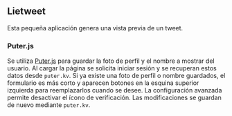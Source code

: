 ## Lietweet

Esta pequeña aplicación genera una vista previa de un tweet.

### Puter.js

Se utiliza [Puter.js](https://puter.com) para guardar la foto de perfil y el nombre a mostrar del usuario.
Al cargar la página se solicita iniciar sesión y se recuperan estos datos desde `puter.kv`.
Si ya existe una foto de perfil o nombre guardados, el formulario es más corto y aparecen botones en la esquina superior izquierda para reemplazarlos cuando se desee.
La configuración avanzada permite desactivar el ícono de verificación.
Las modificaciones se guardan de nuevo mediante `puter.kv`.
